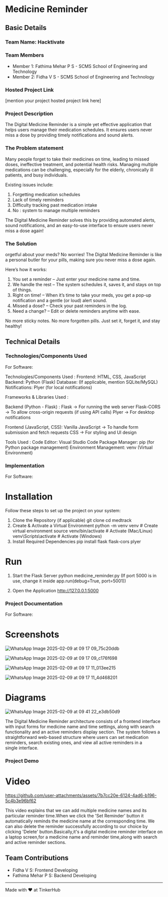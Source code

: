 # Medicine Reminder 


## Basic Details
### Team Name: Hacktivate


### Team Members
- Member 1: Fathima Mehar P S - SCMS School of Engineering and Technology
- Member 2: Fidha V S - SCMS School of Engineering and Technology


### Hosted Project Link
[mention your project hosted project link here]

### Project Description
The Digital Medicine Reminder is a simple yet effective application that helps users manage their medication schedules. It ensures users never miss a dose by providing timely notifications and sound alerts.

### The Problem statement
Many people forget to take their medicines on time, leading to missed doses, ineffective treatment, and potential health risks. Managing multiple medications can be challenging, especially for the elderly, chronically ill patients, and busy individuals.

Existing issues include:
1. Forgetting medication schedules
2. Lack of timely reminders
3. Difficulty tracking past medication intake
4. No : system to manage multiple reminders

The Digital Medicine Reminder solves this by providing automated alerts, sound notifications, and an easy-to-use interface to ensure users never miss a dose again! 

### The Solution
orgetful about your meds? No worries! The Digital Medicine Reminder is like a personal butler for your pills, making sure you never miss a dose again.

Here’s how it works:
1. You set a reminder – Just enter your medicine name and time.
2. We handle the rest – The system schedules it, saves it, and stays on top of things.
3. Right on time! – When it’s time to take your meds, you get a pop-up notification and a gentle (or loud) alert sound.
4. Missed a dose? – Check your past reminders in the log.
5. Need a change? – Edit or delete reminders anytime with ease.

No more sticky notes. No more forgotten pills. Just set it, forget it, and stay healthy!

## Technical Details
### Technologies/Components Used
For Software:

Technologies/Components Used :
  Frontend: HTML, CSS, JavaScript
  Backend: Python (Flask)
  Database: (If applicable, mention SQLite/MySQL)
  Notifications: Plyer (for local notifications)

Frameworks & Libraries Used :

  Backend (Python - Flask) :
    Flask → For running the web server
    Flask-CORS → To allow cross-origin requests (if using API calls)
    Plyer → For desktop notifications
    
  Frontend (JavaScript, CSS):
    Vanilla JavaScript → To handle form submission and fetch requests
    CSS → For styling and UI design
    
  Tools Used :
    Code Editor: Visual Studio Code
    Package Manager: pip (for Python package management)
    Environment Management: venv (Virtual Environment)




### Implementation
For Software:
# Installation
Follow these steps to set up the project on your system:

 1. Clone the Repository (if applicable)
   git clone <repo-url>
   cd medtrack
 2. Create & Activate a Virtual Environment
    python -m venv venv  # Create virtual environment
    source venv/bin/activate  # Activate (Mac/Linux)
    venv\Scripts\activate  # Activate (Windows)
 3. Install Required Dependencies
    pip install flask flask-cors plyer

# Run
1. Start the Flask Server
   python medicine_reminder.py
   (If port 5000 is in use, change it inside app.run(debug=True, port=5001))
   
2.  Open the Application
    http://127.0.0.1:5000


### Project Documentation
For Software:

# Screenshots 
![WhatsApp Image 2025-02-09 at 09 17 09_75c20ddb](https://github.com/user-attachments/assets/88afcece-4d98-4376-be6b-7953db2077f9)

![WhatsApp Image 2025-02-09 at 09 17 09_c176f698](https://github.com/user-attachments/assets/c0377f5a-035a-43ce-8b16-26bffb66343a)

![WhatsApp Image 2025-02-09 at 09 17 11_013ee215](https://github.com/user-attachments/assets/4bbf5739-587a-4483-80d8-651f3e98a49a)

![WhatsApp Image 2025-02-09 at 09 17 11_4d468201](https://github.com/user-attachments/assets/f06e22bd-eef7-4e1b-bc79-62daf71ce862)

# Diagrams

![WhatsApp Image 2025-02-09 at 09 41 22_e3db50d9](https://github.com/user-attachments/assets/a9e046ea-ceea-4dee-a151-429c7ac06fc6)

The Digital Medicine Reminder architecture consists of a frontend interface with input forms for medicine name and time settings, along with search functionality and an active reminders display section. The system follows a straightforward web-based structure where users can set medication reminders, search existing ones, and view all active reminders in a single interface.

### Project Demo
# Video

https://github.com/user-attachments/assets/7b7cc20e-6124-4ad6-b196-5c4b3e96bf62

This video explains that we can add multiple medicine names and its particular reminder time.When we click the 'Set Reminder' button  it automatically reminds the medicine name at the corresponding time. We can also delete the reminder successfully according to our choice by clicking 'Delete' button.Basically,it's a digital medicine reminder interface on a laptop screen,for a medicine name and reminder time,along with search and active reminder sections.


## Team Contributions
- Fidha V S: Frontend Developing
- Fathima Mehar P S: Backend Developing


---
Made with ❤️ at TinkerHub
